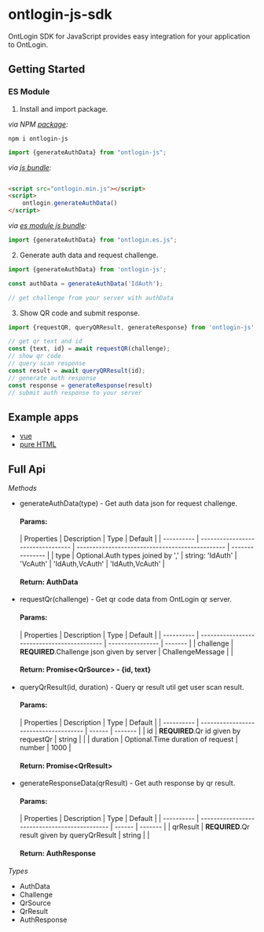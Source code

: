 # ontlogin-js-sdk

OntLogin SDK for JavaScript provides easy integration for your application to OntLogin.

## Getting Started

### ES Module

1. Install and import package.

*via NPM [package](https://npmjs.com/package/ontlogin-js):*

```
npm i ontlogin-js
```

```js
import {generateAuthData} from "ontlogin-js";
```

*via [js bundle](./dist/ontlogin.min.js):*

```html

<script src="ontlogin.min.js"></script>
<script>
    ontlogin.generateAuthData()
</script>
```

*via [es module js bundle](./dist/ontlogin.es.js):*

```js
import {generateAuthData} from "ontlogin.es.js";
```

2. Generate auth data and request challenge.

```js
import {generateAuthData} from 'ontlogin-js';

const authData = generateAuthData('IdAuth');

// get challenge from your server with authData
```

3. Show QR code and submit response.

```js
import {requestQR, queryQRResult, generateResponse} from 'ontlogin-js';

// get qr text and id
const {text, id} = await requestQR(challenge);
// show qr code
// query scan response
const result = await queryQRResult(id);
// generate auth response
const response = generateResponse(result)
// submit auth response to your server
```

## Example apps

- [vue](./example/vue-demo)
- [pure HTML](./example/html-demo)

## Full Api

*Methods*

- generateAuthData(type) - Get auth data json for request challenge.
  #### Params:
  | Properties | Description                       | Type                                            | Default         |
            | ---------- | --------------------------------- | ----------------------------------------------- | --------------- |
  | type       | Optional.Auth types joined by ',' | string: 'IdAuth' \| 'VcAuth' \| 'IdAuth,VcAuth' | 'IdAuth,VcAuth' |
  #### Return: AuthData

- requestQr(challenge) - Get qr code data from OntLogin qr server.
  #### Params:
  | Properties | Description                                 | Type             | Default |
            | ---------- | ------------------------------------------- | ---------------- | ------- |
  | challenge  | **REQUIRED**.Challenge json given by server | ChallengeMessage |         |
  #### Return: Promise\<QrSource\> - {id, text}

- queryQrResult(id, duration) - Query qr result util get user scan result.
  #### Params:
  | Properties | Description                           | Type   | Default |
            | ---------- | ------------------------------------- | ------ | ------- |
  | id         | **REQUIRED**.Qr id given by requestQr | string |         |
  | duration   | Optional.Time duration of request     | number | 1000    |
  #### Return: Promise\<QrResult\>

- generateResponseData(qrResult) - Get auth response by qr result.
  #### Params:
  | Properties | Description                                   | Type   | Default |
             | ---------- | --------------------------------------------- | ------ | ------- |
  | qrResult   | **REQUIRED**.Qr result given by queryQrResult | string |         |
  #### Return: AuthResponse

*Types*

- AuthData
- Challenge
- QrSource
- QrResult
- AuthResponse
